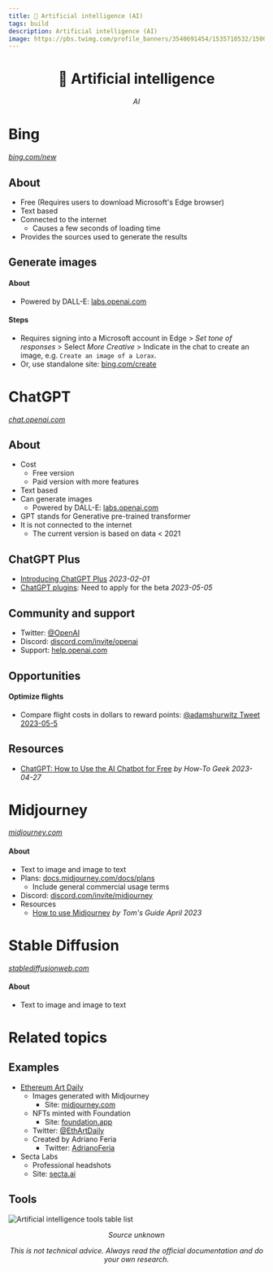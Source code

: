 ```yaml
---
title: 🤖 Artificial intelligence (AI)
tags: build
description: Artificial intelligence (AI)
image: https://pbs.twimg.com/profile_banners/3540691454/1535710532/1500x500
---
```


<h1 style="text-align: center;">🤖 Artificial intelligence</h1>

<p style="text-align: center; font-style: italic;">AI</p>

# Bing

*[bing.com/new](https://www.bing.com/new)*

## About
- Free (Requires users to download Microsoft's Edge browser)
- Text based
- Connected to the internet
    - Causes a few seconds of loading time
- Provides the sources used to generate the results

## Generate images

#### About

- Powered by DALL-E: [labs.openai.com](https://labs.openai.com/)

#### Steps

- Requires signing into a Microsoft account in Edge > *Set tone of responses* > Select *More Creative* > Indicate in the chat to create an image, e.g. `Create an image of a Lorax`.
- Or, use standalone site: [bing.com/create](https://www.bing.com/create)

# ChatGPT

*[chat.openai.com](https://chat.openai.com)*

## About

- Cost
    - Free version
    - Paid version with more features
- Text based
- Can generate images
    - Powered by DALL-E: [labs.openai.com](https://labs.openai.com/)
- GPT stands for Generative pre-trained transformer
- It is not connected to the internet
    - The current version is based on data < 2021

## ChatGPT Plus

- [Introducing ChatGPT Plus](https://openai.com/blog/chatgpt-plus) *2023-02-01*
- [ChatGPT plugins](https://openai.com/blog/chatgpt-plugins): Need to apply for the beta *2023-05-05*

## Community and support

- Twitter: [@OpenAI](https://twitter.com/OpenAI)
- Discord: [discord.com/invite/openai](https://discord.com/invite/openai)
- Support: [help.openai.com](https://help.openai.com/en)

## Opportunities

#### Optimize flights

- Compare flight costs in dollars to reward points: [@adamshurwitz Tweet 2023-05-5](https://twitter.com/adamshurwitz/status/1654559882635354119)

## Resources

- [ChatGPT: How to Use the AI Chatbot for Free](https://www.howtogeek.com/871065/chatgpt-how-to-use-the-ai-chatbot-for-free/) *by How-To Geek 2023-04-27*

# Midjourney

*[midjourney.com](https://www.midjourney.com)*

#### About

- Text to image and image to text
- Plans: [docs.midjourney.com/docs/plans](https://docs.midjourney.com/docs/plans)
    - Include general commercial usage terms
- Discord: [discord.com/invite/midjourney](https://discord.com/invite/midjourney)
- Resources
    - [How to use Midjourney](https://www.tomsguide.com/how-to/how-to-use-midjourney) *by Tom's Guide April 2023*

# Stable Diffusion

*[stablediffusionweb.com](https://stablediffusionweb.com)*

#### About

- Text to image and image to text

# Related topics

## Examples

- [Ethereum Art Daily](https://foundation.app/collection/EthereumArtDaily)
    - Images generated with Midjourney
        - Site: [midjourney.com](https://www.midjourney.com)
    - NFTs minted with Foundation
        - Site: [foundation.app](https://foundation.app)
    - Twitter: [@EthArtDaily](https://twitter.com/EthArtDaily)
    - Created by Adriano Feria
        - Twitter: [AdrianoFeria](https://twitter.com/AdrianoFeria)
- Secta Labs
    - Professional headshots
    - Site: [secta.ai](https://secta.ai/)

## Tools

![Artificial intelligence tools table list](https://hackmd.io/_uploads/ryUFCjqV2.jpg "Artificial intelligence tools")

<p style="text-align: center; font-style: italic;">Source unknown</p>

<p style="text-align: center; font-style: italic">This is not technical advice. Always read the official documentation and do your own research.</p>